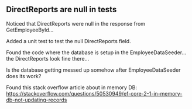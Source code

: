 
## DirectReports are null in tests

Noticed that DirectReports were null in the response from GetEmployeeById...

Added a unit test to test the null DirectReports field.

Found the code where the database is setup in the EmployeeDataSeeder... the DirectReports look fine there...

Is the database getting messed up somehow after EmployeeDataSeeder does its work?

Found this stack overflow article about in memory DB: https://stackoverflow.com/questions/50530949/ef-core-2-1-in-memory-db-not-updating-records

